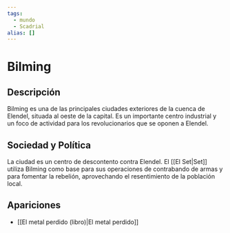 ```yaml
---
tags:
  - mundo
  - Scadrial
alias: []
---
```


# Bilming

## Descripción
Bilming es una de las principales ciudades exteriores de la cuenca de Elendel, situada al oeste de la capital. Es un importante centro industrial y un foco de actividad para los revolucionarios que se oponen a Elendel.

## Sociedad y Política
La ciudad es un centro de descontento contra Elendel. El [[El Set|Set]] utiliza Bilming como base para sus operaciones de contrabando de armas y para fomentar la rebelión, aprovechando el resentimiento de la población local.

## Apariciones
* [[El metal perdido (libro)|El metal perdido]]
